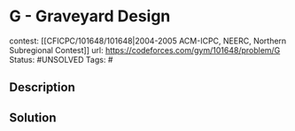 # G - Graveyard Design

contest: [[CFICPC/101648/101648|2004-2005 ACM-ICPC, NEERC, Northern Subregional Contest]]
url: https://codeforces.com/gym/101648/problem/G
Status: #UNSOLVED
Tags: #

## Description

## Solution

